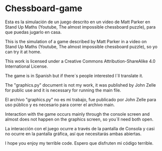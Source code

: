 # Chessboard-game
Esta es la simulación de un juego descrito en un video de Matt Parker en Stand Up Maths (Youtube, The almost impossible chessboard puzzle), para que puedas jugarlo en casa. 

This is the simulation of a game described by Matt Parker in a video on Stand Up Maths (Youtube, The almost impossible chessboard puzzle), so yo can try it at home.    



This work is licensed under a Creative Commons Attribution-ShareAlike 4.0 International License.



The game is in Spanish but if there´s people interested I´ll translate it. 

The "graphics.py" document is not my work, it was published by John Zelle for public use and it is necessary for running the main file. 

El archivo "graphics.py" no es mi trabajo, fue publicado por John Zelle para uso público y es necesario para correr el archivo main.


Interaction with the game occurs mainly through the console screen and almost does not happen on the graphics screen, so you´ll need both open.

La interacción con el juego ocurre a través de la pantalla de Consola y casi no ocurre en la pantalla gráfica, así que necesitarás ambas abiertas.

I hope you enjoy my terrible code.
Espero que disfruten mi código terrible.
